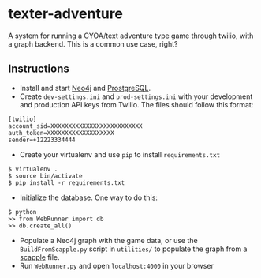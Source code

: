 # texter-adventure

A system for running a CYOA/text adventure type game through twilio, with a graph backend. This is a common use case, right?

## Instructions

- Install and start [Neo4j](http://neo4j.com/download/) and [ProstgreSQL](http://www.postgresql.org/download/).
- Create `dev-settings.ini` and `prod-settings.ini` with your development and production API keys from Twilio. The files should follow this format:
```
[twilio]
account_sid=XXXXXXXXXXXXXXXXXXXXXXXXXX
auth_token=XXXXXXXXXXXXXXXXXXX
sender=+12223334444
```
- Create your virtualenv and use `pip` to install `requirements.txt`
```
$ virtualenv .
$ source bin/activate
$ pip install -r requirements.txt
```
- Initialize the database. One way to do this:
```
$ python
>> from WebRunner import db
>> db.create_all()
```
- Populate a Neo4j graph with the game data, or use the `BuildFromScapple.py` script in `utilities/` to populate the graph from a [scapple](https://www.literatureandlatte.com/scapple.php) file.
- Run `WebRunner.py` and open `localhost:4000` in your browser
